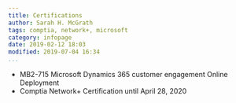 ```yaml
---
title: Certifications
author: Sarah H. McGrath
tags: comptia, network+, microsoft
category: infopage
date: 2019-02-12 18:03
modified: 2019-07-04 16:34
...
```


- MB2-715 Microsoft Dynamics 365 customer engagement Online Deployment
- Comptia Network+ Certification until April 28, 2020
